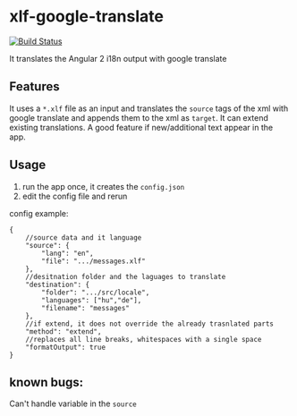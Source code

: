 # xlf-google-translate
[![Build Status](https://travis-ci.org/bpatrik/xlf-google-translate.svg?branch=master)](https://travis-ci.org/bpatrik/xlf-google-translate)

It translates the Angular 2 i18n output with google translate


## Features
It uses a `*.xlf` file as an input and translates the `source` tags of the xml with google translate and appends them to the xml as `target`.
It can extend existing translations. A good feature if new/additional text appear in the app. 

## Usage
1) run the app once, it creates the `config.json`
2) edit the config file and rerun

config example:
```josn
{
    //source data and it language
    "source": { 
        "lang": "en",
        "file": ".../messages.xlf"
    },
    //desitnation folder and the laguages to translate
    "destination": {
        "folder": ".../src/locale",
        "languages": ["hu","de"],
        "filename": "messages"
    },
    //if extend, it does not override the already trasnlated parts
    "method": "extend",
    //replaces all line breaks, whitespaces with a single space
    "formatOutput": true
}
```


## known bugs:

Can't handle variable in the `source`
